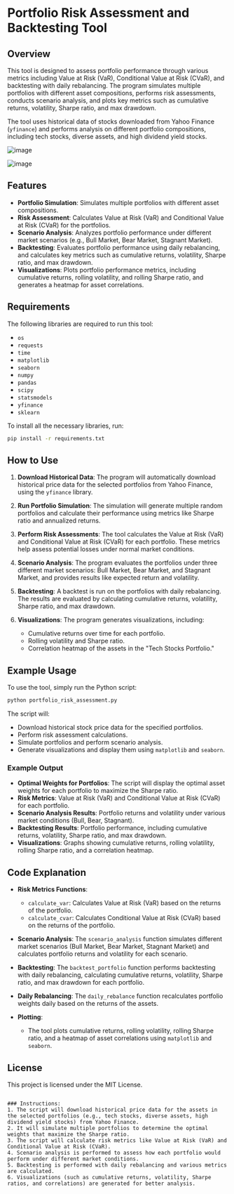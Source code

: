 # Portfolio Risk Assessment and Backtesting Tool

## Overview

This tool is designed to assess portfolio performance through various metrics including Value at Risk (VaR), Conditional Value at Risk (CVaR), and backtesting with daily rebalancing. The program simulates multiple portfolios with different asset compositions, performs risk assessments, conducts scenario analysis, and plots key metrics such as cumulative returns, volatility, Sharpe ratio, and max drawdown.

The tool uses historical data of stocks downloaded from Yahoo Finance (`yfinance`) and performs analysis on different portfolio compositions, including tech stocks, diverse assets, and high dividend yield stocks.

![image](https://github.com/user-attachments/assets/418db030-52a5-478f-ba8e-31ec2dea0ae1)

![image](https://github.com/user-attachments/assets/48603384-47f9-48ae-a937-1953658afca2)

## Features

- **Portfolio Simulation**: Simulates multiple portfolios with different asset compositions.
- **Risk Assessment**: Calculates Value at Risk (VaR) and Conditional Value at Risk (CVaR) for the portfolios.
- **Scenario Analysis**: Analyzes portfolio performance under different market scenarios (e.g., Bull Market, Bear Market, Stagnant Market).
- **Backtesting**: Evaluates portfolio performance using daily rebalancing, and calculates key metrics such as cumulative returns, volatility, Sharpe ratio, and max drawdown.
- **Visualizations**: Plots portfolio performance metrics, including cumulative returns, rolling volatility, and rolling Sharpe ratio, and generates a heatmap for asset correlations.

## Requirements

The following libraries are required to run this tool:

- `os`
- `requests`
- `time`
- `matplotlib`
- `seaborn`
- `numpy`
- `pandas`
- `scipy`
- `statsmodels`
- `yfinance`
- `sklearn`

To install all the necessary libraries, run:

```bash
pip install -r requirements.txt
```

## How to Use

1. **Download Historical Data**:
   The program will automatically download historical price data for the selected portfolios from Yahoo Finance, using the `yfinance` library.

2. **Run Portfolio Simulation**:
   The simulation will generate multiple random portfolios and calculate their performance using metrics like Sharpe ratio and annualized returns.

3. **Perform Risk Assessments**:
   The tool calculates the Value at Risk (VaR) and Conditional Value at Risk (CVaR) for each portfolio. These metrics help assess potential losses under normal market conditions.

4. **Scenario Analysis**:
   The program evaluates the portfolios under three different market scenarios: Bull Market, Bear Market, and Stagnant Market, and provides results like expected return and volatility.

5. **Backtesting**:
   A backtest is run on the portfolios with daily rebalancing. The results are evaluated by calculating cumulative returns, volatility, Sharpe ratio, and max drawdown.

6. **Visualizations**:
   The program generates visualizations, including:
   - Cumulative returns over time for each portfolio.
   - Rolling volatility and Sharpe ratio.
   - Correlation heatmap of the assets in the "Tech Stocks Portfolio."

## Example Usage

To use the tool, simply run the Python script:

```bash
python portfolio_risk_assessment.py
```

The script will:
- Download historical stock price data for the specified portfolios.
- Perform risk assessment calculations.
- Simulate portfolios and perform scenario analysis.
- Generate visualizations and display them using `matplotlib` and `seaborn`.

### Example Output

- **Optimal Weights for Portfolios**: The script will display the optimal asset weights for each portfolio to maximize the Sharpe ratio.
- **Risk Metrics**: Value at Risk (VaR) and Conditional Value at Risk (CVaR) for each portfolio.
- **Scenario Analysis Results**: Portfolio returns and volatility under various market conditions (Bull, Bear, Stagnant).
- **Backtesting Results**: Portfolio performance, including cumulative returns, volatility, Sharpe ratio, and max drawdown.
- **Visualizations**: Graphs showing cumulative returns, rolling volatility, rolling Sharpe ratio, and a correlation heatmap.

## Code Explanation

- **Risk Metrics Functions**:
  - `calculate_var`: Calculates Value at Risk (VaR) based on the returns of the portfolio.
  - `calculate_cvar`: Calculates Conditional Value at Risk (CVaR) based on the returns of the portfolio.
  
- **Scenario Analysis**: The `scenario_analysis` function simulates different market scenarios (Bull Market, Bear Market, Stagnant Market) and calculates portfolio returns and volatility for each scenario.

- **Backtesting**: The `backtest_portfolio` function performs backtesting with daily rebalancing, calculating cumulative returns, volatility, Sharpe ratio, and max drawdown for each portfolio.

- **Daily Rebalancing**: The `daily_rebalance` function recalculates portfolio weights daily based on the returns of the assets.

- **Plotting**:
  - The tool plots cumulative returns, rolling volatility, rolling Sharpe ratio, and a heatmap of asset correlations using `matplotlib` and `seaborn`.

## License

This project is licensed under the MIT License.

```

### Instructions:
1. The script will download historical price data for the assets in the selected portfolios (e.g., tech stocks, diverse assets, high dividend yield stocks) from Yahoo Finance.
2. It will simulate multiple portfolios to determine the optimal weights that maximize the Sharpe ratio.
3. The script will calculate risk metrics like Value at Risk (VaR) and Conditional Value at Risk (CVaR).
4. Scenario analysis is performed to assess how each portfolio would perform under different market conditions.
5. Backtesting is performed with daily rebalancing and various metrics are calculated.
6. Visualizations (such as cumulative returns, volatility, Sharpe ratios, and correlations) are generated for better analysis.
